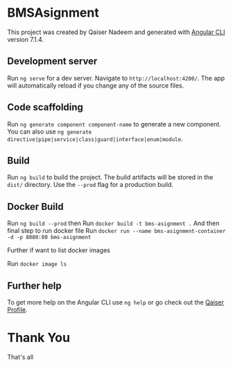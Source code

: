 # BMSAsignment

This project was created by Qaiser Nadeem and generated with [Angular CLI](https://github.com/angular/angular-cli) version 7.1.4.

## Development server

Run `ng serve` for a dev server. Navigate to `http://localhost:4200/`. The app will automatically reload if you change any of the source files.

## Code scaffolding

Run `ng generate component component-name` to generate a new component. You can also use `ng generate directive|pipe|service|class|guard|interface|enum|module`.

## Build

Run `ng build` to build the project. The build artifacts will be stored in the `dist/` directory. Use the `--prod` flag for a production build.


## Docker Build

Run `ng build --prod` then 
Run `docker build -t bms-asignment .` And then final step to run docker file
Run `docker run --name bms-asignment-container -d -p 8080:80 bms-asignment`

Further if want to list docker images

Run `docker image ls`

## Further help

To get more help on the Angular CLI use `ng help` or go check out the [Qaiser Profile](https://github.com/qaiserfcc).

# Thank You

That's all
